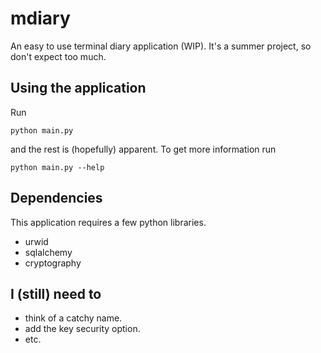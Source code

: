 # mdiary
An easy to use terminal diary application (WIP). It's a summer project, so don't expect too much.

## Using the application

Run

```
python main.py
```

and the rest is (hopefully) apparent. To get more information run

```
python main.py --help
```

## Dependencies

This application requires a few python libraries.

* urwid
* sqlalchemy
* cryptography

## I (still) need to
* think of a catchy name.
* add the key security option.
* etc.